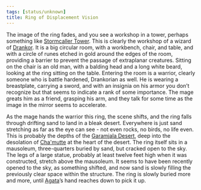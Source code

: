 ```yaml
---
tags: [status/unknown]
title: Ring of Displacement Vision
---
```



The image of the ring fades, and you see a workshop in a tower, perhaps something like [Stormcaller Tower](<../../../gazetteer/greater-dunmar/dunmari-basin/stormcaller-tower.md>). This is clearly the workshop of a wizard of [Drankor](<../../../history/drankorian-era/drankor.md>). It is a big circular room, with a workbench, chair, and table, and with a circle of runes etched in gold around the edges of the room, providing a barrier to prevent the passage of extraplanar creatures. Sitting on the chair is an old man, with a balding head and a long white beard, looking at the ring sitting on the table. Entering the room is a warrior, clearly someone who is battle hardened, Drankorian as well. He is wearing a breastplate, carrying a sword, and with an insignia on his armor you don’t recognize but that seems to indicate a rank of some importance. The mage greats him as a friend, grasping his arm, and they talk for some time as the image in the mirror seems to accelerate. 

As the mage hands the warrior this ring, the scene shifts, and the ring falls through drifting sand to land in a bleak desert. Everywhere is just sand stretching as far as the eye can see - not even rocks, no birds, no life even. This is probably the depths of the [Garamjala Desert](<../../../gazetteer/greater-dunmar/garamjala-plateau/garamjala-desert.md>), deep into the desolation of [Cha'mutte](<../../../people/extraplanar-powers/cha-mutte.md>) at the heart of the desert. The ring itself sits in a mausoleum, three-quarters buried by sand, but cracked open to the sky. The legs of a large statue, probably at least twelve feet high when it was constructed, stretch above the mausoleum. It seems to have been recently opened to the sky, as something shifted, and now sand is slowly filling the previously clear space within the structure. The ring is slowly buried more and more, until [Agata](<../../../people/fey/agata.md>)’s hand reaches down to pick it up.

